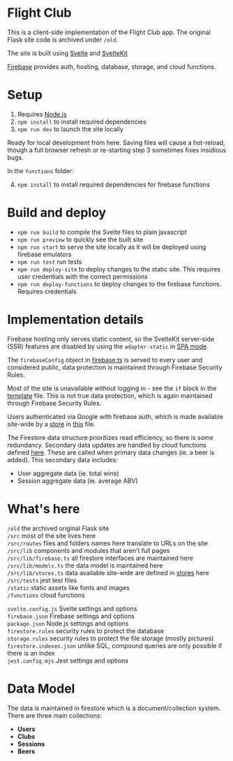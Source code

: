 # Flight Club

This is a client-side implementation of the Flight Club app. The original Flask site code is archived under `/old`.

The site is built using [Svelte](https://svelte.dev) and [SvelteKit](https://kit.svelte.dev)

[Firebase](https://firebase.google.com) provides auth, hosting, database, storage, and cloud functions. 

# Setup

1. Requires [Node.js](https://nodejs.dev/download/)
2. `npm install` to install required dependencies
3. `npm run dev` to launch the site locally

Ready for local development from here. Saving files will cause a hot-reload, though a full browser refresh or re-starting step 3 sometimes fixes insidious bugs. 

In the `functions` folder:

4. `npm install` to install required dependencies for firebase functions

# Build and deploy
- `npm run build` to compile the Svelte files to plain javascript
- `npm run preview` to quickly see the built site
- `npm run start` to serve the site locally as it will be deployed using firebase emulators
- `npm run test` run tests
- `npm run deploy-site` to deploy changes to the static site. This requires user credentials with the correct permissions
- `npm run deploy-functions` to deploy changes to the firebase functions. Requires credentials

# Implementation details
Firebase hosting only serves static content, so the SvelteKit server-side (SSR) features are disabled by using the `adapter-static` in [SPA mode](https://github.com/sveltejs/kit/tree/master/packages/adapter-static#spa-mode). 

The `firebaseConfig` object in [firebase.ts](/src/lib/firebase.ts) is served to every user and considered public, data protection is maintained through Firebase Security Rules.

Most of the site is unavailable without logging in - see the `if` block in the [template](src/routes/__layout.svelte) file. This is not true data protection, which is again maintained through Firebase Security Rules.

Users authenticated via Google with firebase auth, which is made available site-wide by a [store](https://svelte.dev/docs#run-time-svelte-store) in [this](src/lib/stores.ts) file.

The Firestore data structure prioritizes read efficiency, so there is some redundancy. Secondary data updates are handled by cloud functions defined [here](functions/src/index.ts). These are called when primary data changes (ie. a beer is added). This secondary data includes:
- User aggregate data (ie. total wins)
- Session aggregate data (ie. average ABV)

# What's here
`/old` the archived original Flask site\
`/src` most of the site lives here\
`/src/routes` files and folders names here translate to URLs on the site\
`/src/lib` components and modules that aren't full pages\
`/src/lib/firebase.ts` all firestore interfaces are maintained here\
`/src/lib/models.ts` the data model is maintained here\
`/src/lib/stores.ts` data available site-wide are defined in [stores](https://svelte.dev/docs#run-time-svelte-store) here\
`/src/tests` jest test files\
`/static` static assets like fonts and images\
`/functions` cloud functions

`svelte.config.js` Svelte settings and options\
`firebase.json` Firebase settings and options\
`package.json` Node.js settings and options\
`firestore.rules` security rules to protect the database\
`storage.rules` security rules to protect the file storage (mostly pictures)\
`firestore.indexes.json` unlike SQL, compound queries are only possible if there is an index\
`jest.config.mjs` Jest settings and options

# Data Model
The data is maintained in firestore which is a document/collection system. There are three main collections:
- **Users**
- **Clubs**
- **Sessions**
- **Beers** 
